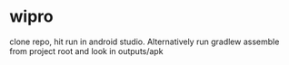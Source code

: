 # wipro
clone repo, hit run in android studio. Alternatively run gradlew assemble from project root and look in outputs/apk
